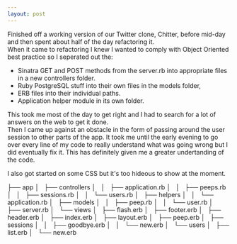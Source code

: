 ```yaml
---
layout: post
---
```

Finished off a working version of our Twitter clone, Chitter, before mid-day and then spent about half of the day refactoring it.  
When it came to refactoring I knew I wanted to comply with Object Oriented best practice so I seperated out the:  
- Sinatra GET and POST methods from the server.rb into appropriate files in a new controllers folder.
- Ruby PostgreSQL stuff into their own files in the models folder, 
- ERB files into their individual paths.  
- Application helper module in its own folder.  

This took me most of the day to get right and I had to search for a lot of answers on the web to get it done.  
Then I came up against an obstacle in the form of passing around the user session to other parts of the app.  It took me until the early evening to go over every line of my code to really understand what was going wrong but I did eventually fix it.  This has definitely given me a greater undertanding of the code.  

<!--more-->

I also got started on some CSS but it's too hideous to show at the moment.  

├── app
│   ├── controllers
│   │   ├── application.rb
│   │   ├── peeps.rb
│   │   ├── sessions.rb
│   │   └── users.rb
│   ├── helpers
│   │   └── application.rb
│   ├── models
│   │   ├── peep.rb
│   │   └── user.rb
│   ├── server.rb
│   └── views
│       ├── flash.erb
│       ├── footer.erb
│       ├── header.erb
│       ├── index.erb
│       ├── layout.erb
│       ├── peep.erb
│       ├── sessions
│       │   ├── goodbye.erb
│       │   └── new.erb
│       └── users
│           ├── list.erb
│           └── new.erb
